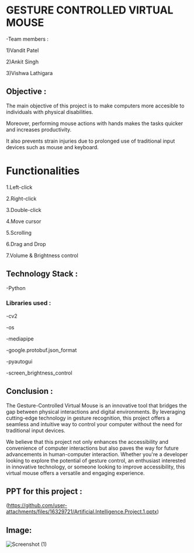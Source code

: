 


# GESTURE CONTROLLED VIRTUAL MOUSE



-Team members :

1)Vandit Patel

2)Ankit Singh

3)Vishwa Lathigara




## Objective :

The main objective of this project is to make computers more accesible to individuals with physical disabilities.

Moreover, performing mouse actions with hands makes the tasks quicker and increases productivity.

It also prevents strain injuries due to prolonged use of traditional input devices such as mouse and keyboard.


# Functionalities

1.Left-click

2.Right-click

3.Double-click

4.Move cursor

5.Scrolling

6.Drag and Drop

7.Volume & Brightness control


## Technology Stack :

-Python

### Libraries used :

-cv2

-os

-mediapipe

-google.protobuf.json_format

-pyautogui

-screen_brightness_control


## Conclusion :

The Gesture-Controlled Virtual Mouse is an innovative tool that bridges the gap between physical interactions and digital environments. By leveraging cutting-edge technology in gesture recognition, this project offers a seamless and intuitive way to control your computer without the need for traditional input devices.

We believe that this project not only enhances the accessibility and convenience of computer interactions but also paves the way for future advancements in human-computer interaction. Whether you're a developer looking to explore the potential of gesture control, an enthusiast interested in innovative technology, or someone looking to improve accessibility, this virtual mouse offers a versatile and engaging experience.


## PPT for this project : 

(https://github.com/user-attachments/files/16329721/Artificial.Intelligence.Project.1.pptx)


## Image:

![Screenshot (1)](https://github.com/user-attachments/assets/915f5ff1-af55-41c3-86d5-e6ce27b6ff52)
